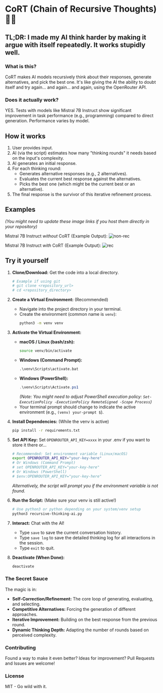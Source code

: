 # CoRT (Chain of Recursive Thoughts) 🧠🔄

## TL;DR: I made my AI think harder by making it argue with itself repeatedly. It works stupidly well.

### What is this?
CoRT makes AI models recursively think about their responses, generate alternatives, and pick the best one. It's like giving the AI the ability to doubt itself and try again... and again... and again, using the OpenRouter API.

### Does it actually work?
YES. Tests with models like Mistral 7B Instruct show significant improvement in task performance (e.g., programming) compared to direct generation. Performance varies by model.

## How it works
1.  User provides input.
2.  AI (via the script) estimates how many "thinking rounds" it needs based on the input's complexity.
3.  AI generates an initial response.
4.  For each thinking round:
    *   Generates alternative responses (e.g., 2 alternatives).
    *   Evaluates the current best response against the alternatives.
    *   Picks the best one (which might be the current best or an alternative).
5.  The final response is the survivor of this iterative refinement process.

## Examples
*(You might need to update these image links if you host them directly in your repository)*

Mistral 7B Instruct *without* CoRT (Example Output):
![non-rec](https://github.com/user-attachments/assets/9c4f6af9-0a8f-4c62-920c-f272fce225c1)

Mistral 7B Instruct *with* CoRT (Example Output):
![rec](https://github.com/user-attachments/assets/acbcf1f9-4715-4d2c-a31c-38b349602380)


## Try it yourself

1.  **Clone/Download:** Get the code into a local directory.
    ```bash
    # Example if using git
    # git clone <repository_url>
    # cd <repository_directory>
    ```

2.  **Create a Virtual Environment:** (Recommended)
    *   Navigate into the project directory in your terminal.
    *   Create the environment (common name is `venv`):
        ```bash
        python3 -m venv venv
        ```

3.  **Activate the Virtual Environment:**
    *   **macOS / Linux (bash/zsh):**
        ```bash
        source venv/bin/activate
        ```
    *   **Windows (Command Prompt):**
        ```cmd
        .\venv\Scripts\activate.bat
        ```
    *   **Windows (PowerShell):**
        ```powershell
        .\venv\Scripts\Activate.ps1
        ```
        *(Note: You might need to adjust PowerShell execution policy: `Set-ExecutionPolicy -ExecutionPolicy RemoteSigned -Scope Process`)*
    *   Your terminal prompt should change to indicate the active environment (e.g., `(venv) your-prompt $`).

4.  **Install Dependencies:** (While the venv is active)
    ```bash
    pip install -r requirements.txt
    ```

5.  **Set API Key:**
   Set `OPENROUTER_API_KEY=xxxx` in your .env if you want to store it there or...

    ```bash
    # Recommended: Set environment variable (Linux/macOS)
    export OPENROUTER_API_KEY="your-key-here"
    # Or Windows (Command Prompt)
    # set OPENROUTER_API_KEY="your-key-here"
    # Or Windows (PowerShell)
    # $env:OPENROUTER_API_KEY="your-key-here"
    ```
    *Alternatively, the script will prompt you if the environment variable is not found.*

6.  **Run the Script:** (Make sure your venv is still active!)
    ```bash
    # Use python3 or python depending on your system/venv setup
    python3 recursive-thinking-ai.py
    ```

7.  **Interact:** Chat with the AI!
    *   Type `save` to save the current conversation history.
    *   Type `save log` to save the detailed thinking log for all interactions in the session.
    *   Type `exit` to quit.

8.  **Deactivate (When Done):**
    ```bash
    deactivate
    ```

### The Secret Sauce
The magic is in:
*   **Self-Correction/Refinement:** The core loop of generating, evaluating, and selecting.
*   **Competitive Alternatives:** Forcing the generation of different approaches.
*   **Iterative Improvement:** Building on the best response from the previous round.
*   **Dynamic Thinking Depth:** Adapting the number of rounds based on perceived complexity.

### Contributing
Found a way to make it even better? Ideas for improvement? Pull Requests and Issues are welcome!

### License
MIT - Go wild with it.
